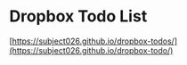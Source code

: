 # Dropbox Todo List

[https://subject026.github.io/dropbox-todos/](https://subject026.github.io/dropbox-todo/)
